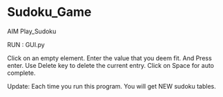 # Sudoku_Game
AIM
Play_Sudoku

RUN :
GUI.py

Click on an empty element. Enter the value that you deem fit. And Press enter.
Use Delete key to delete the current entry.
Click on Space for auto complete.

Update:
Each time you run this program. You will get NEW sudoku tables. 


